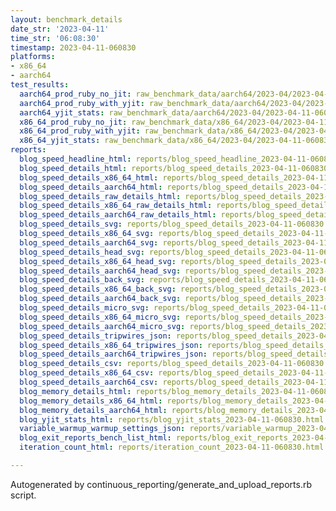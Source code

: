 ```yaml
---
layout: benchmark_details
date_str: '2023-04-11'
time_str: '06:08:30'
timestamp: 2023-04-11-060830
platforms:
- x86_64
- aarch64
test_results:
  aarch64_prod_ruby_no_jit: raw_benchmark_data/aarch64/2023-04/2023-04-11-060830_basic_benchmark_aarch64_prod_ruby_no_jit.json
  aarch64_prod_ruby_with_yjit: raw_benchmark_data/aarch64/2023-04/2023-04-11-060830_basic_benchmark_aarch64_prod_ruby_with_yjit.json
  aarch64_yjit_stats: raw_benchmark_data/aarch64/2023-04/2023-04-11-060830_basic_benchmark_aarch64_yjit_stats.json
  x86_64_prod_ruby_no_jit: raw_benchmark_data/x86_64/2023-04/2023-04-11-060830_basic_benchmark_x86_64_prod_ruby_no_jit.json
  x86_64_prod_ruby_with_yjit: raw_benchmark_data/x86_64/2023-04/2023-04-11-060830_basic_benchmark_x86_64_prod_ruby_with_yjit.json
  x86_64_yjit_stats: raw_benchmark_data/x86_64/2023-04/2023-04-11-060830_basic_benchmark_x86_64_yjit_stats.json
reports:
  blog_speed_headline_html: reports/blog_speed_headline_2023-04-11-060830.html
  blog_speed_details_html: reports/blog_speed_details_2023-04-11-060830.html
  blog_speed_details_x86_64_html: reports/blog_speed_details_2023-04-11-060830.x86_64.html
  blog_speed_details_aarch64_html: reports/blog_speed_details_2023-04-11-060830.aarch64.html
  blog_speed_details_raw_details_html: reports/blog_speed_details_2023-04-11-060830.raw_details.html
  blog_speed_details_x86_64_raw_details_html: reports/blog_speed_details_2023-04-11-060830.x86_64.raw_details.html
  blog_speed_details_aarch64_raw_details_html: reports/blog_speed_details_2023-04-11-060830.aarch64.raw_details.html
  blog_speed_details_svg: reports/blog_speed_details_2023-04-11-060830.svg
  blog_speed_details_x86_64_svg: reports/blog_speed_details_2023-04-11-060830.x86_64.svg
  blog_speed_details_aarch64_svg: reports/blog_speed_details_2023-04-11-060830.aarch64.svg
  blog_speed_details_head_svg: reports/blog_speed_details_2023-04-11-060830.head.svg
  blog_speed_details_x86_64_head_svg: reports/blog_speed_details_2023-04-11-060830.x86_64.head.svg
  blog_speed_details_aarch64_head_svg: reports/blog_speed_details_2023-04-11-060830.aarch64.head.svg
  blog_speed_details_back_svg: reports/blog_speed_details_2023-04-11-060830.back.svg
  blog_speed_details_x86_64_back_svg: reports/blog_speed_details_2023-04-11-060830.x86_64.back.svg
  blog_speed_details_aarch64_back_svg: reports/blog_speed_details_2023-04-11-060830.aarch64.back.svg
  blog_speed_details_micro_svg: reports/blog_speed_details_2023-04-11-060830.micro.svg
  blog_speed_details_x86_64_micro_svg: reports/blog_speed_details_2023-04-11-060830.x86_64.micro.svg
  blog_speed_details_aarch64_micro_svg: reports/blog_speed_details_2023-04-11-060830.aarch64.micro.svg
  blog_speed_details_tripwires_json: reports/blog_speed_details_2023-04-11-060830.tripwires.json
  blog_speed_details_x86_64_tripwires_json: reports/blog_speed_details_2023-04-11-060830.x86_64.tripwires.json
  blog_speed_details_aarch64_tripwires_json: reports/blog_speed_details_2023-04-11-060830.aarch64.tripwires.json
  blog_speed_details_csv: reports/blog_speed_details_2023-04-11-060830.csv
  blog_speed_details_x86_64_csv: reports/blog_speed_details_2023-04-11-060830.x86_64.csv
  blog_speed_details_aarch64_csv: reports/blog_speed_details_2023-04-11-060830.aarch64.csv
  blog_memory_details_html: reports/blog_memory_details_2023-04-11-060830.html
  blog_memory_details_x86_64_html: reports/blog_memory_details_2023-04-11-060830.x86_64.html
  blog_memory_details_aarch64_html: reports/blog_memory_details_2023-04-11-060830.aarch64.html
  blog_yjit_stats_html: reports/blog_yjit_stats_2023-04-11-060830.html
  variable_warmup_warmup_settings_json: reports/variable_warmup_2023-04-11-060830.warmup_settings.json
  blog_exit_reports_bench_list_html: reports/blog_exit_reports_2023-04-11-060830.bench_list.html
  iteration_count_html: reports/iteration_count_2023-04-11-060830.html

---
```

Autogenerated by continuous_reporting/generate_and_upload_reports.rb script.
